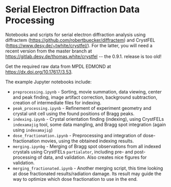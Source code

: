 # Serial Electron Diffraction Data Processing
Notebooks and scripts for serial electron diffraction analysis using diffractem (https://github.com/robertbuecker/diffractem) and CrystFEL (https://www.desy.de/~twhite/crystfel/). For the latter, you will need a recent version from the master branch at https://gitlab.desy.de/thomas.white/crystfel -- the 0.9.1. release is too old!

Get the required raw data from MPDL EDMOND at https://dx.doi.org/10.17617/3.53.

The example Jupyter notebooks include:
* `preprocessing.ipynb` - Sorting, movie summation, data viewing, center and peak finding, image artifact correction, background subtraction, creation of intermediate files for indexing.
* `peak_processing.ipynb` - Refinement of experiment geometry and crystal unit cell using the found positions of Bragg peaks.
* `indexing.ipynb` - Crystal orientation finding (indexing), using CrystFELs `indexamajig` tool, some data mangling, and Bragg spot integration (again using `indexamajig`)
* `dose_fractionation.ipynb` - Preprocessing and integration of dose-fractionation movies, using the obtained indexing results.
* `merging.ipynbg` - Merging of Bragg spot observations from all indexed crystals using CrystFELs `partialator`, including pre- and post-processing of data, and validation. Also creates nice figures for validation.
* `merging_fractionated.ipynb` - Another merging script, this time looking at dose fractionated results/radiation damage. Its result may guide the way to optimize which dose fractionation to use in the end.
